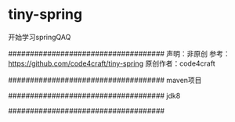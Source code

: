 # tiny-spring
开始学习springQAQ

####################################
声明：非原创
参考：https://github.com/code4craft/tiny-spring
原创作者：code4craft

####################################
maven项目

####################################
jdk8

####################################
